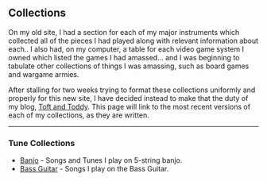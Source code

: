 ## Collections

On my old site, I had a section for each of my major instruments which
collected all of the pieces I had played along with relevant
information about each.. I also had, on my computer, a table for each
video game system I owned which listed the games I had amassed... and
I was beginning to tabulate other collections of things I was
amassing, such as board games and wargame armies.

After stalling for two weeks trying to format these collections
uniformly and properly for this new site, I have decided instead to
make that the duty of my blog, [Toft and Toddy][toft]. This page will
link to the most recent versions of each of my collections, as they
are written.

---

### Tune Collections

 - [Banjo][banjo] - Songs and Tunes I play on 5-string banjo.
 - [Bass Guitar][bass] - Songs I play on the Bass Guitar.

[banjo]: http://www.toftandtoddy.com/2015/08/25/first-banjo-tune-list/ " "
[bass]: http://www.toftandtoddy.com/2015/05/24/band-only-bass-collection/ " "
[toft]: http://www.toftandtoddy.com/ " "
